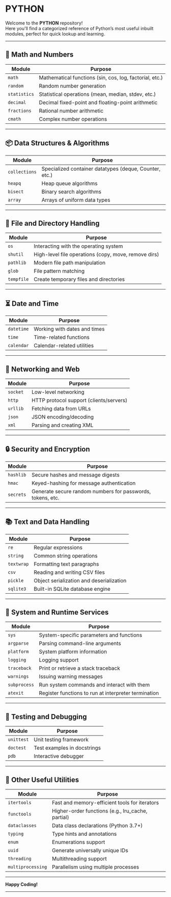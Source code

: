 # PYTHON

Welcome to the **PYTHON** repository!  
Here you'll find a categorized reference of Python’s most useful inbuilt modules, perfect for quick lookup and learning.  

---

## 🧮 Math and Numbers

| Module      | Purpose                                                  |
|-------------|----------------------------------------------------------|
| `math`      | Mathematical functions (sin, cos, log, factorial, etc.) |
| `random`    | Random number generation                                |
| `statistics`| Statistical operations (mean, median, stdev, etc.)      |
| `decimal`   | Decimal fixed-point and floating-point arithmetic        |
| `fractions` | Rational number arithmetic                              |
| `cmath`     | Complex number operations                               |

---

## 📦 Data Structures & Algorithms

| Module       | Purpose                                              |
|--------------|------------------------------------------------------|
| `collections`| Specialized container datatypes (deque, Counter, etc.)|
| `heapq`      | Heap queue algorithms                                |
| `bisect`     | Binary search algorithms                             |
| `array`      | Arrays of uniform data types                         |

---

## 📁 File and Directory Handling

| Module     | Purpose                                              |
|------------|------------------------------------------------------|
| `os`       | Interacting with the operating system                |
| `shutil`   | High-level file operations (copy, move, remove dirs) |
| `pathlib`  | Modern file path manipulation                       |
| `glob`     | File pattern matching                                |
| `tempfile` | Create temporary files and directories               |

---

## ⏳ Date and Time

| Module     | Purpose                        |
|------------|--------------------------------|
| `datetime` | Working with dates and times   |
| `time`     | Time-related functions         |
| `calendar` | Calendar-related utilities     |

---

## 📡 Networking and Web

| Module   | Purpose                                   |
|----------|-------------------------------------------|
| `socket` | Low-level networking                      |
| `http`   | HTTP protocol support (clients/servers)   |
| `urllib` | Fetching data from URLs                   |
| `json`   | JSON encoding/decoding                    |
| `xml`    | Parsing and creating XML                  |

---

## 🔒 Security and Encryption

| Module    | Purpose                                                  |
|-----------|----------------------------------------------------------|
| `hashlib` | Secure hashes and message digests                        |
| `hmac`    | Keyed-hashing for message authentication                 |
| `secrets` | Generate secure random numbers for passwords, tokens, etc.|

---

## 📚 Text and Data Handling

| Module   | Purpose                                       |
|----------|-----------------------------------------------|
| `re`     | Regular expressions                           |
| `string` | Common string operations                      |
| `textwrap`| Formatting text paragraphs                   |
| `csv`    | Reading and writing CSV files                 |
| `pickle` | Object serialization and deserialization      |
| `sqlite3`| Built-in SQLite database engine               |

---

## 🔧 System and Runtime Services

| Module      | Purpose                                           |
|-------------|---------------------------------------------------|
| `sys`       | System-specific parameters and functions          |
| `argparse`  | Parsing command-line arguments                    |
| `platform`  | System platform information                       |
| `logging`   | Logging support                                   |
| `traceback` | Print or retrieve a stack traceback               |
| `warnings`  | Issuing warning messages                          |
| `subprocess`| Run system commands and interact with them        |
| `atexit`    | Register functions to run at interpreter termination|

---

## 🧪 Testing and Debugging

| Module    | Purpose                    |
|-----------|----------------------------|
| `unittest`| Unit testing framework     |
| `doctest` | Test examples in docstrings|
| `pdb`     | Interactive debugger       |

---

## 🧰 Other Useful Utilities

| Module         | Purpose                                             |
|----------------|-----------------------------------------------------|
| `itertools`    | Fast and memory-efficient tools for iterators       |
| `functools`    | Higher-order functions (e.g., lru_cache, partial)   |
| `dataclasses`  | Data class declarations (Python 3.7+)               |
| `typing`       | Type hints and annotations                          |
| `enum`         | Enumerations support                                |
| `uuid`         | Generate universally unique IDs                     |
| `threading`    | Multithreading support                              |
| `multiprocessing`| Parallelism using multiple processes               |

---

**Happy Coding!**

---